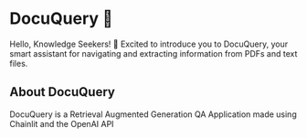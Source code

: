 # DocuQuery 🤖

Hello, Knowledge Seekers! 👋 Excited to introduce you to DocuQuery, your smart assistant for navigating and extracting information from PDFs and text files.

## About DocuQuery

DocuQuery is a Retrieval Augmented Generation QA Application made using Chainlit and the OpenAI API
